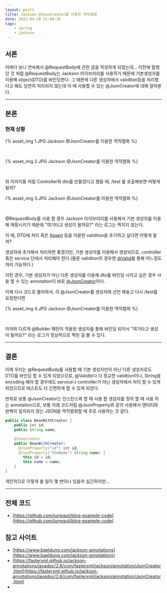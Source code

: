 ```yaml
---
layout: posts
title: Jackson @JsonCreator를 이용한 역직렬화
date: 2022-04-30 22:00:35
tags:
    - spring
    - jackson
---
```


## 서론

어쩌다 보니 연속해서 @RequestBody에 관한 글을 작성하게 되었는데... 이전에 말했던 것 처럼 @RequestBody는 Jackson 라이브러리를 사용하기 때문에 기본생성자를 이용해 object(DTO)를 바인딩한다. 그 때문에 다른 생성자에서 validtion등을 처리했다고 해도 당연히 처리되지 않는데 이 때 사용할 수 있는 @JsonCreator에 대해 알아본다.

* * *

## 본론

### 현재 상황

{% asset_img 1.JPG Jackson @JsonCreator를 이용한 역직렬화 %}

<br />

{% asset_img 2.JPG Jackson @JsonCreator를 이용한 역직렬화 %}

<br />

위 이미지들 처럼 Controller와 dto를 만들었다고 했을 때, /test 를 호출해보면 어떻게 될까?

{% asset_img 3.JPG Jackson @JsonCreator를 이용한 역직렬화 %}

<br />

@RequestBody를 사용 할 경우 Jackson 라이브러리를 사용해서 기본 생성자를 이용해 매핑시키기 때문에 "여기타고 생성이 될까요?" 라는 로그는 찍히지 않는다.

이 때, DTO에 처리 혹은 [Assert](https://docs.spring.io/spring-framework/docs/current/javadoc-api/org/springframework/util/Assert.html) 등을 이용한 validtion을 추가하고 싶다면 어떻게 될까?

생성자에 추가해서 처리하면 좋겠지만, 기본 생성자를 이용해서 생성되므로, controller 혹은 service 단에서 처리해야 한다.(물론 validtion의 경우엔 [@Valid](https://docs.oracle.com/javaee/7/api/javax/validation/Valid.html)를 통해 어느정도 처리 가능하다.)

이런 경우, 기본 생성자가 아닌 다른 생성자를 이용해 dto를 바인딩 시키고 싶은 경우 사용 할 수 있는 annotation이 바로 [@JsonCreator](https://fasterxml.github.io/jackson-annotations/javadoc/2.6/com/fasterxml/jackson/annotation/JsonCreator.html)이다.

이제 다시 코드로 돌아와서, 이 @JsonCreator를 생성자에 선언 해놓고 다시 /test를 요청한다면

{% asset_img 4.JPG Jackson @JsonCreator를 이용한 역직렬화 %}

<br />

아까와 다르게 @Builder 패턴이 적용된 생성자를 통해 바인딩 되어서 "여기타고 생성이 될까요?" 라는 로그가 정상적으로 찍힌 걸 볼 수 있다.

* * *

## 결론

이제 우리는 @RequestBody를 사용할 때 기본 생성자만이 아닌 다른 생성자로도 DTO를 바인딩 할 수 있게 되었으므로, @Valid보다 더 정교한 validtion이나, String을 encoding 해야 할 경우에도 service나 controller가 아닌 생성자에서 처리 할 수 있게 되었으므로 테스트도 더 간편하게 할 수 있게 되었다.

번외로 보통 @JsonCreator는 인스턴스화 할 때 사용 할 생성자를 정의 할 때 사용 하는 annotation으로,
보통 아래 코드처럼 @JsonProperty와 같이 사용해서 엔티티와 완벽히 일치되지 않는 JSON을 역직렬화할 때 주로 사용하는 것 같다.

```java
public class BeanWithCreator {
    public int id;
    public String name;

    @JsonCreator
    public BeanWithCreator(
      @JsonProperty("id") int id, 
      @JsonProperty("theName") String name) {
        this.id = id;
        this.name = name;
    }
}
```

개인적으로 이렇게 쓸 일이 몇 번이나 있을까 싶긴하지만...

* * *

## 전체 코드

- [https://github.com/jungguji/blog-example-code](https://github.com/jungguji/blog-example-code)

## 참고 사이트

- [https://www.baeldung.com/jackson-annotations](https://www.baeldung.com/jackson-annotations)
- [https://fasterxml.github.io/jackson-annotations/javadoc/2.6/com/fasterxml/jackson/annotation/JsonCreator.html](https://fasterxml.github.io/jackson-annotations/javadoc/2.6/com/fasterxml/jackson/annotation/JsonCreator.html)
- 